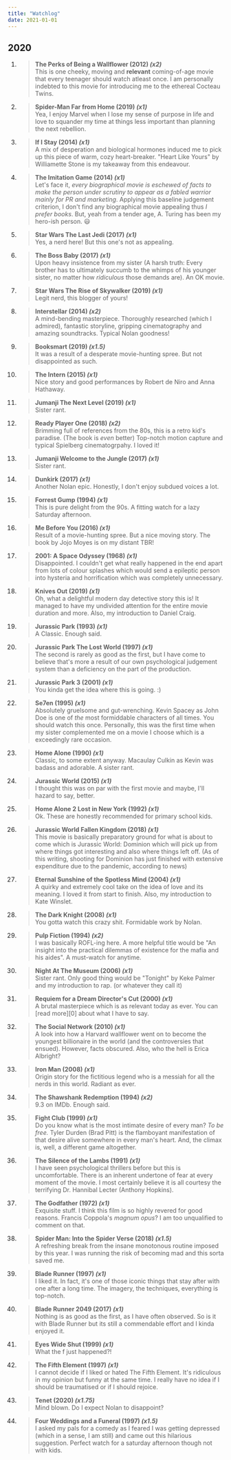 ```yaml
---
title: "Watchlog"
date: 2021-01-01
---
```


## 2020

1. > **The Perks of Being a Wallflower (2012) _(x2)_**      
This is one cheeky, moving and **relevant** coming-of-age movie that every teenager should watch atleast once. I am personally indebted to this movie for introducing me to the ethereal Cocteau Twins.   

2. > **Spider-Man Far from Home (2019) _(x1)_**   
Yea, I enjoy Marvel when I lose my sense of purpose in life and love to squander my time at things less important than planning the next rebellion.   

3. > **If I Stay (2014) _(x1)_**   
A mix of desperation and biological hormones induced me to pick up this piece of warm, cozy heart-breaker. "Heart Like Yours" by Williamette Stone is my takeaway from this endeavour.  

4. > **The Imitation Game (2014) _(x1)_**   
Let's face it, _every biographical movie is eschewed of facts to make the person under scrutiny to appear as a fabled warrior mainly for PR and marketing_. Applying this baseline judgement criterion, I don't find any biographical movie appealing thus _I prefer books_. But, yeah from a tender age, A. Turing has been my hero-ish person. :smiley:   

5. > **Star Wars The Last Jedi (2017) _(x1)_**     
Yes, a nerd here! But this one's not as appealing.   

6. > **The Boss Baby (2017) _(x1)_**   
Upon heavy insistence from my sister (A harsh truth: Every brother has to ultimately succumb to the whimps of his younger sister, no matter how _ridiculous_ those demands are). An OK movie.  

7. > **Star Wars The Rise of Skywalker (2019) _(x1)_**   
Legit nerd, this blogger of yours!

8. > **Interstellar (2014) _(x2)_**   
A mind-bending masterpiece. Thoroughly researched (which I admired), fantastic storyline, gripping cinematography and amazing soundtracks. Typical Nolan goodness!   

9. > **Booksmart (2019) _(x1.5)_**   
It was a result of a desperate movie-hunting spree. But not disappointed as such.  

10. > **The Intern (2015) _(x1)_**   
Nice story and good performances by Robert de Niro and Anna Hathaway.   

11. > **Jumanji The Next Level (2019) _(x1)_**   
Sister rant.   

12. > **Ready Player One (2018) _(x2)_**   
Brimming full of references from the 80s, this is a retro kid's paradise. (The book is _even_ better) Top-notch motion capture and typical Spielberg cinematogrpahy. I loved it!   

13. > **Jumanji Welcome to the Jungle (2017) _(x1)_**   
Sister rant.   

14. > **Dunkirk (2017) _(x1)_**   
Another Nolan epic. Honestly, I don't enjoy subdued voices a lot.  

15. > **Forrest Gump (1994) _(x1)_**   
This is pure delight from the 90s. A fitting watch for a lazy Saturday afternoon.   

16. > **Me Before You (2016) _(x1)_**   
Result of a movie-hunting spree. But a nice moving story. The book by Jojo Moyes is on my distant TBR!   

17. > **2001: A Space Odyssey (1968) _(x1)_**   
Disappointed. I couldn't get what really happened in the end apart from lots of colour splashes which would send a epileptic person into hysteria and horrification which was completely unnecessary.   

18. > **Knives Out (2019) _(x1)_**   
Oh, what a delightful modern day detective story this is! It managed to have my undivided attention for the entire movie duration and more. Also, my introduction to Daniel Craig.   

19. > **Jurassic Park (1993) _(x1)_**   
A Classic. Enough said.  

20. > **Jurassic Park The Lost World (1997) _(x1)_**   
The second is rarely as good as the first, but I have come to believe that's more a result of our own psychological judgement system than a deficiency on the part of the production.  

21. > **Jurassic Park 3 (2001) _(x1)_**   
You kinda get the idea where this is going. :)  

22. > **Se7en (1995) _(x1)_**   
Absolutely gruelsome and gut-wrenching. Kevin Spacey as John Doe is one of _the_ most formiddable characters of all times. You should watch this once. Personally, this was the first time when my sister complemented me on a movie I choose which is a exceedingly rare occasion.  

23. > **Home Alone (1990) _(x1)_**  
Classic, to some extent anyway. Macaulay Culkin as Kevin was badass and adorable. A sister rant.  

24. > **Jurassic World (2015) _(x1)_**   
I thought this was on par with the first movie and maybe, I'll hazard to say, better.  

25. > **Home Alone 2 Lost in New York (1992) _(x1)_**    
Ok. These are honestly recommended for primary school kids.  

26. > **Jurassic World Fallen Kingdom (2018) _(x1)_**    
This movie is basically preparatory ground for what is about to come which is Jurassic World: Dominion which will pick up from where things got interesting and also where things left off. (As of this writing, shooting for Dominion has just finished with extensive expenditure due to the pandemic, according to news)   

27. > **Eternal Sunshine of the Spotless Mind (2004) _(x1)_**     
A quirky and extremely cool take on the idea of love and its meaning. I loved it from start to finish. Also, my introduction to Kate Winslet.  

28. > **The Dark Knight (2008) _(x1)_**    
You gotta watch this crazy shit. Formidable work by Nolan.  

29. > **Pulp Fiction (1994) _(x2)_**     
I was basically ROFL-ing here. A more helpful title would be "An insight into the practical dilemmas of existence for the mafia and his aides". A must-watch for anytime.  

30. > **Night At The Museum (2006) _(x1)_**     
Sister rant. Only good thing would be "Tonight" by Keke Palmer and my introduction to rap. (or whatever they call it)   

31. > **Requiem for a Dream Director's Cut (2000) _(x1)_**     
A brutal masterpiece which is as relevant today as ever. You can [read more][0] about what I have to say.  

32. > **The Social Network (2010) _(x1)_**     
A look into how a Harvard wallflower went on to become the youngest billionaire in the world (and the controversies that ensued). However, facts obscured. Also, who the hell is Erica Albright?   

33. > **Iron Man (2008) _(x1)_**    
Origin story for the fictitious legend who is a messiah for all the nerds in this world. Radiant as ever.   

34. > **The Shawshank Redemption (1994) _(x2)_**    
9.3 on IMDb. Enough said.   

35. > **Fight Club (1999) _(x1)_**   
Do you know what is the most intimate desire of every man? _To be free._ Tyler Durden (Brad Pitt) is the flamboyant manifestation of that desire alive somewhere in every man's heart. And, the climax is, well, a different game altogether.   

36. > **The Silence of the Lambs (1991) _(x1)_**   
I have seen psychological thrillers before but this is uncomfortable. There is an inherent undertone of fear at every moment of the movie. I most certainly believe it is all courtesy the terrifying Dr. Hannibal Lecter (Anthony Hopkins).      

37. > **The Godfather (1972) _(x1)_**   
Exquisite stuff. I think this film is so highly revered for good reasons. Francis Coppola's _magnum opus_? I am too unqualified to comment on that.   

38. > **Spider Man: Into the Spider Verse (2018)  _(x1.5)_**   
A refreshing break from the insane monotonous routine imposed by this year. I was running the risk of becoming mad and this sorta saved me.   

39. > **Blade Runner (1997) _(x1)_**    
I liked it. In fact, it's one of those iconic things that stay after with one after a long time. The imagery, the techniques, everything is top-notch.  

40. > **Blade Runner 2049 (2017) _(x1)_**   
Nothing is as good as the first, as I have often observed. So is it with Blade Runner but its still a commendable effort and I kinda enjoyed it.   

41. > **Eyes Wide Shut (1999) _(x1)_**   
What the f just happened?!   

42. > **The Fifth Element (1997) _(x1)_**   
I cannot decide if I liked or hated The Fifth Element. It's ridiculous in my opinion but funny at the same time. I really have no idea if I should be traumatised or if I should rejoice.     

43. > **Tenet (2020) _(x1.75)_**    
Mind blown. Do I expect Nolan to disappoint?   

44. > **Four Weddings and a Funeral (1997) _(x1.5)_**   
I asked my pals for a comedy as I feared I was getting depressed (which in a sense, I am still) and came out this hilarious suggestion. Perfect watch for a saturday afternoon though not with kids.   
